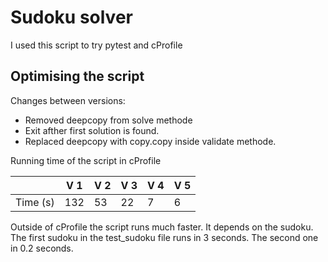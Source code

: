 # Sudoku solver

I used this script to try pytest and cProfile

## Optimising the script

Changes between versions:
- Removed deepcopy from solve methode
- Exit afther first solution is found.
- Replaced deepcopy with copy.copy inside validate methode.

Running time of the script in cProfile

|          | V 1 | V 2 | V 3 | V 4 | V 5 |
|----------|-----|-----|-----|-----|-----|
| Time (s) | 132 |  53 | 22  | 7   | 6   |

Outside of cProfile the script runs much faster. It depends on the sudoku. The first sudoku in the test_sudoku file runs in 3 seconds. The second one in 0.2 seconds.